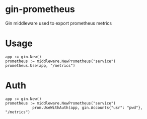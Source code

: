 # gin-prometheus
Gin middleware used to export prometheus metrics

# Usage
```
app := gin.New()
prometheus := middleware.NewPrometheus("service")
prometheus.Use(app, "/metrics")
```

# Auth
```
app := gin.New()
prometheus := middleware.NewPrometheus("service")
			prom.UseWithAuth(app, gin.Accounts{"usr": "pwd"}, "/metrics")
```
